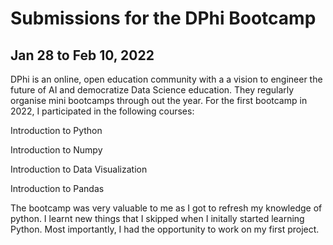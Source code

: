 # Submissions for the DPhi Bootcamp

## Jan 28 to Feb 10, 2022

DPhi is an online, open education community with a a vision to engineer the future of AI and democratize Data Science education. They regularly organise mini bootcamps through out the year. For the first bootcamp in 2022, I participated in the following courses: 

Introduction to Python

Introduction to Numpy

Introduction to Data Visualization

Introduction to Pandas


The bootcamp was very valuable to me as I got to refresh my knowledge of python. I learnt new things that I skipped when I initally started learning Python. Most importantly, I had the opportunity to work on my first project.
